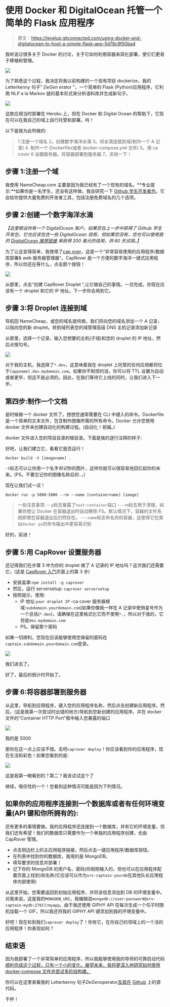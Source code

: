# 使用 Docker 和 DigitalOcean 托管一个简单的 Flask 应用程序

> 原文：<https://levelup.gitconnected.com/using-docker-and-digitalocean-to-host-a-simple-flask-app-5d78c9f50ba4>

我听说过很多关于 Docker 的讨论，关于它如何利用容器来简化部署，使它们更易于移植和管理。

![](img/cc8ea7abee5e8188c791ff235d419d95.png)

为了熟悉这个过程，我决定将我以前构建的一个现有项目 dockerize，我的 Letterkenny 句子" *DeGen* erator "，一个简单的 Flask (Python)应用程序，它利用 NLP a la Markov 链的基本形式来分析语料库并生成新句子。

![](img/9e5e5eff09bda6ebdfd5468b7562ff74.png)

这款应用当时部署在 Heroku 上，但在 Docker 和 Digital Ocean 的帮助下，它现在可以在我自己的域上自行托管和部署。呜！

以下是我为此所做的:

> 1.注册一个域名
> 2。创建数字海洋水滴
> 3。将水滴连接到域(制作一个 A 记录)
> 4 .制作一个 Dockerfile(或者 docker-compose.yml 文件)
> 5。用 ca cover
> 6 设置服务器。将容器部署到服务器
> 7。庆祝一下！

## 步骤 1:注册一个域

我使用 NameCheap.com 主要是因为我已经有了一个现有的域名。**专业提示:**如果你是一名学生，还没有这样做，我会研究一下 [Github 学生开发者包](https://education.github.com/pack)，它会给你提供大量免费的开发者工具，包括注册免费域名的几个选项。

## 步骤 2:创建一个数字海洋水滴

*【这里假设你有一个 DigitalOcean 账户。如果您在上一步中获得了 Github 学生开发包，它也应该包含一些 DigitalOcean 信用，但如果您没有，您也可以使用我的* [*DigitalOcean 推荐链接*](https://m.do.co/c/bb60c25bc1f2) *来获得 200 美元的信用，供 60 天试用。】*

为了让这变得简单，我使用了[cap over](https://caprover.com/)，这是一个“非常容易使用的应用程序/数据库部署& web 服务器管理器”。CapRover 是一个方便的数字海洋一键式应用程序，所以你还在等什么，点击那个按钮！

![](img/f749c0edbac965eeb757a828144f95ce.png)

从那里，点击“创建 CapRover Droplet ”,让它做自己的事情。一旦完成，你现在应该有一个 droplet 和它的 IP 地址。下一步你会用到它。

## 步骤 3:将 Droplet 连接到域

导航回 NameCheap，或您的域名提供商。我们将向您的域名添加一个 A 记录，以指向您的新 droplet。转到域列表您的域管理高级 DNS 主机记录添加新记录

从那里，选择一个记录，输入您想要的主机(子域)和您的 droplet 的 IP 地址，然后点按勾号。

![](img/c16400d94c4ac73cd0fed16209d0ba72.png)

对于我的主机，我选择了`*.dev`，这意味着我在 droplet 上托管的任何应用都将位于`[appname].dev.mydomain.com`。如果你不耐烦的话，你可以将 TTL 设置为自动或者更早，但这不是必须的。因此，在我们等待它上线的同时，让我们进入下一步。

## 第四步:制作一个文档

是时候做一个 docker 文件了。想想您通常需要在 CLI 中键入的命令。Dockerfile 是一个简单的文本文件，包含制作图像所需的所有命令。Docker 允许您使用 docker 文件来创建自动化的构建过程。(自动化！祝福。)

docker 文件进入您的项目目录的根目录。下面是我的逐行注释的样子:

好吧，让我们建立它，看看它是否运行！

`docker build -t [imagename] .`

`-t`标志可以让你用一个名字*标记*你的图片，这样你就可以很容易地回忆起你的未来。(PS。不要忘记你的图像名称后的`.`。)

现在让我们试一试！

`docker run -p 5000:5000 --rm --name [containername] [image]`

> 一些注意事项:
> -`-p`标志暴露了`host:container`端口
> -`--rm`标志用于清理，如果你想让 Docker 在容器退出时自动移除 FS。默认情况下，容器的文件系统即使在容器退出后仍然存在。
> -`--name`标志命名你的容器，这使得它在类似`docker ps`的命令输出中更容易识别

好的，前进！

## 步骤 5:用 CapRover 设置服务器

还记得我们在步骤 3 中为你的 droplet 做了 A 记录的 IP 地址吗？这次我们还需要它。(这是 [CapRover 入门](https://caprover.com/docs/get-started.html)页面上的第 3 步)

*   安装盖罩:`npm install -g caprover`
*   然后，运行 serversetup: `caprover serversetup`
*   按照提示，使用:
    - IP 地址:`your droplet IP` -ca cover 服务器根域:`subdomain.yourdomain.com`[如果你像我一样在 A 记录中使用星号作为一个总括(`*.dev`)，请确保在这里格式化它而不使用`*.`，所以对于我的，它将是`dev.mydomain.com`
    - PS。保留那个密码

如果一切顺利，您现在应该能够使用您保留的密码在`captain.subdomain.yourdomain.com`登录。

![](img/73fce7031364c0aae556b70bb2d0494c.png)

我们进去了。

好了，最后的倒计时开始了。

## 步骤 6:将容器部署到服务器

从这里，导航到应用程序，键入您的应用程序名称，然后点击创建新应用程序。然后，(这是我第一次尝试时出错的地方)导航到您新创建的应用程序，并在 docker 文件的“Container HTTP Port”框中输入您暴露的端口

![](img/6f3c9b4cc5e87d00addd272e4997249c.png)

我的是 5000

那你在这一点上应该不错。去吧`caprover deploy`！你应该看到你的应用程序，现在生活和彩色！如果您看到的是:

![](img/96c7427e04a931afb3118e4f21334231.png)

这是我第一眼看到的？第二？我该试试这个了

继续，哦任性的一个！您看到这种情况可能是因为下列情况。

## 如果你的应用程序连接到一个数据库或者有任何环境变量(API 键和你所拥有的):

还有更多的事情要做。我的应用程序还连接到一个数据库，并有它的环境变量，但我们还有希望！我们的数据库只需要作为一个单独的应用程序创建，也由 CapRover 管理。

*   点击侧边栏上的主应用程序链接，然后点击一键应用程序/数据库按钮。
*   在列表中找到你的数据库，我用的是 MongoDB。
*   填写要求的信息并部署！
*   记下你的 MongoDB 的用户名、密码(你刚刚输入的，但也可以在应用程序配置页面上找到)和名称(它应该可以作为`srv-captain-yourdb`在其他队长应用程序内部使用)

从这里开始，您需要返回到初始应用程序，并将该信息添加到 DB 的环境变量中。对我来说，这是我的`MONGODB_URI`，我编辑说`mongodb://user:password@srv-captain-mydb:27017/myapp`。由于我还使用 GIPHY API 在每次生成一个句子时随机加载一个 GIF，所以我还将我的 GIPHY API 键添加到我的环境变量中。

好吧！现在轮到我们`caprover deploy`了！你有它，在你自己的领域上的一个活的应用程序！你表现如何？

## 结束语

因为我部署了一个非常简单的应用程序，所以我能够使用我的导师的可靠启动代码[顺利完成这个过程，只有一个小的变化。展望未来，我将更深入地研究如何使用 docker-compose 文件并尝试多阶段构建。](https://github.com/droxey/docker-flask)

你可以在这里查看我的 Letterkenny 句子*DeGen*operator[及其在](http://letterkenny.dev.okayauco.net/) [Github](https://github.com/aucoeur/tweetgen_lk-docker) 上的源代码。

干杯！